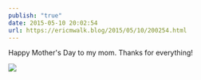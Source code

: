 ```yaml
---
publish: "true"
date: 2015-05-10 20:02:54
url: https://ericmwalk.blog/2015/05/10/200254.html
---
```


Happy Mother's Day to my mom. Thanks for everything!

![](https://ericmwalk.blog/uploads/2022/bcbac1339c.jpg)